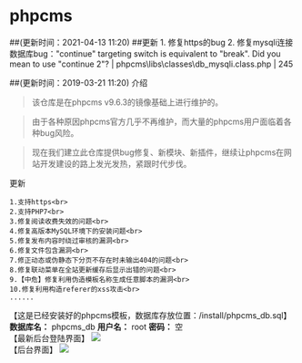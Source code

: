 # phpcms  

##(更新时间：2021-04-13 11:20)
##更新
    1. 修复https的bug
    2. 修复mysqli连接数据库bug："continue" targeting switch is equivalent to "break". Did you mean to use "continue 2"? | phpcms\libs\classes\db_mysqli.class.php | 245

##(更新时间：2019-03-21 11:20)
介绍
>该仓库是在phpcms v9.6.3的镜像基础上进行维护的。

>由于各种原因phpcms官方几乎不再维护，而大量的phpcms用户面临着各种bug风险。

>现在我们建立此仓库提供bug修复、新模块、新插件，继续让phpcms在网站开发建设的路上发光发热，紧跟时代步伐。

更新

    1.支持https<br>
    2.支持PHP7<br>
    3.修复阅读收费失效的问题<br>
    4.修复高版本MySQL环境下的安装问题<br>
    5.修复发布内容时绕过审核的漏洞<br>
    6.修复文件包含漏洞<br>
    7.修正动态或伪静态下分页不存在时未输出404的问题<br>
    8.修复联动菜单在全站更新缓存后显示出错的问题<br>
    9.【中危】修复利用伪造模板名称生成任意脚本的漏洞<br>
    10.修复利用构造referer的xss攻击<br>
    ......

【这是已经安装好的phpcms模板，数据库存放位置：/install/phpcms_db.sql】
**数据库名：** phpcms_db
**用户名：** root
**密码：** 空
<br>【最新后台登陆界面】
![](statics/admin_login/images/phpcms_admin_login_1.jpg) 
<br>【后台界面】
![](statics/login/images/demo1001.png) 
<br>
 